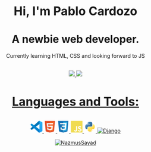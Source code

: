 <h3 style="font-size: 2rem;font-weight:bold" align="center">Hi, I'm Pablo Cardozo</h1>
<h1 align="center">A newbie web developer.</h2>
<p align="center">Currently learning HTML, CSS and looking forward to JS</p>

<br/>

<div align="center">
  <a href="https://github.com/rafaballerini">
  <img height="170em" src="https://github-readme-stats.vercel.app/api?username=pablojcdev&show_icons=true&theme=dracula&include_all_commits=true&count_private=true"/>
  <img height="170em" src="https://github-readme-stats.vercel.app/api/top-langs/?username=pablojcdev&langs_count=7&theme=dracula"/>
</div>
  
<h3 style="font-size: 2rem;font-weight:bold" align="center">Languages and Tools:</h1>

<p align="center" margin="0px 50px">
<img alt="Visual Studio Code" width="32px" src="https://raw.githubusercontent.com/github/explore/80688e429a7d4ef2fca1e82350fe8e3517d3494d/topics/visual-studio-code/visual-studio-code.png" />
<img alt="HTML" width="32px" src="https://raw.githubusercontent.com/devicons/devicon/master/icons/html5/html5-original.svg">
<img alt="CSS" width="32px" src="https://raw.githubusercontent.com/devicons/devicon/master/icons/css3/css3-original.svg">
<img alt="JS" width="32px" src="https://raw.githubusercontent.com/devicons/devicon/master/icons/javascript/javascript-plain.svg">
<img alt="Python" width="32px" src="https://raw.githubusercontent.com/devicons/devicon/master/icons/python/python-original.svg">
<img alt="Django" width="32px" src="https://cdn.jsdelivr.net/gh/devicons/devicon/icons/django/django-original.svg">
</p>
  
<p align="center">
<a href="#" align="center" width="32px"><img align="center" src="https://komarev.com/ghpvc/?username=pablojcdev&label=Profile%20views&color=0e75b6&style=flat" alt="NazmusSayad"/></a>
</p>
